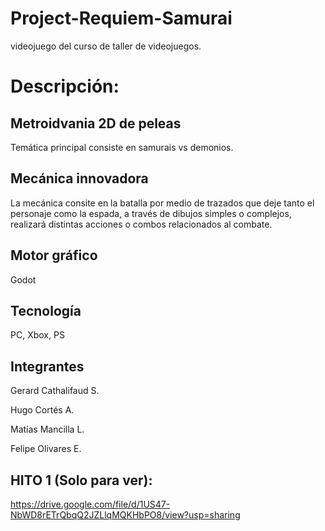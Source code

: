 # Project-Requiem-Samurai
videojuego del curso de taller de videojuegos.


# Descripción:

## Metroidvania 2D de peleas
Temática principal consiste en samurais vs demonios.

## Mecánica innovadora
La mecánica consite en la batalla por medio de trazados que deje tanto el personaje como la espada, a través de dibujos simples o complejos, realizará distintas acciones o combos relacionados al combate.

## Motor gráfico
Godot

## Tecnología
PC, Xbox, PS

## Integrantes
Gerard Cathalifaud S.

Hugo Cortés A.

Matías Mancilla L.

Felipe Olivares E.

## HITO 1 (Solo para ver):
https://drive.google.com/file/d/1US47-NbWD8rETrQbqQ2JZLlqMQKHbPO8/view?usp=sharing
